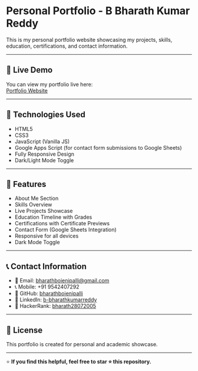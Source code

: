 # Personal Portfolio - B Bharath Kumar Reddy

This is my personal portfolio website showcasing my projects, skills, education, certifications, and contact information.

---

## 🔗 Live Demo

You can view my portfolio live here:  
[Portfolio Website](your-live-link-if-deployed)

---

## 🚀 Technologies Used

- HTML5
- CSS3
- JavaScript (Vanilla JS)
- Google Apps Script (for contact form submissions to Google Sheets)
- Fully Responsive Design
- Dark/Light Mode Toggle

---

## 📌 Features

- About Me Section
- Skills Overview
- Live Projects Showcase
- Education Timeline with Grades
- Certifications with Certificate Previews
- Contact Form (Google Sheets Integration)
- Responsive for all devices
- Dark Mode Toggle

---

## 📞 Contact Information

- 📧 Email: bharathboienipalli@gmail.com
- 📞 Mobile: +91 9542407292
- 🔗 GitHub: [bharathboienipalli](https://github.com/bharathboienipalli)
- 🔗 LinkedIn: [b-bharathkumarreddy](https://www.linkedin.com/in/b-bharathkumarreddy/)
- 🔗 HackerRank: [bharath28072005](https://www.hackerrank.com/profile/bharath28072005)

---

## 📄 License

This portfolio is created for personal and academic showcase.

---

⭐ **If you find this helpful, feel free to star ⭐ this repository.**

